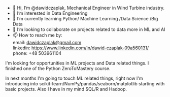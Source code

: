 - 👋 Hi, I’m @dawidczaplak, Mechanical Engineer in Wind Turbine industry.
- 👀 I’m interested in Data Engineering
- 🌱 I’m currently learning Python/ Machine Learning /Data Science /Big Data
- 💞️ I’m looking to collaborate on projects related to data more in ML and AI
- 📫 How to reach me by:  
email: dawidczaplak@gmail.com  
linkedin: https://www.linkedin.com/in/dawid-czaplak-09a560131/  
phone: +48 503961104  

<p>I'm looking for opportunities in ML projects and Data related things. I finished one of the Python ZeroToMastery course.</p>
In next months I'm going to touch ML related things, right now I'm introducing into scikit-learn/NumPy/pandas/seaborn/matplotlib starting with basic projects.
Also I have in my mind SQL/R and Hadoop.

<!---
dawidczaplak/dawidczaplak is a ✨ special ✨ repository because its `README.md` (this file) appears on your GitHub profile.
You can click the Preview link to take a look at your changes.
--->
